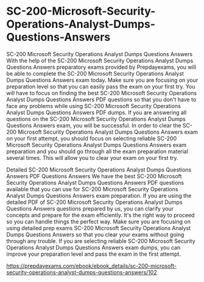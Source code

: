 # SC-200-Microsoft-Security-Operations-Analyst-Dumps-Questions-Answers

SC-200 Microsoft Security Operations Analyst Dumps Questions Answers
With the help of the SC-200 Microsoft Security Operations Analyst Dumps Questions Answers preparatory exams provided by Prepdayexams, you will be able to complete the SC-200 Microsoft Security Operations Analyst Dumps Questions Answers exam today. Make sure you are focusing on your preparation level so that you can easily pass the exam on your first try. You will have to focus on finding the best SC-200 Microsoft Security Operations Analyst Dumps Questions Answers PDF questions so that you don't have to face any problems while using SC-200 Microsoft Security Operations Analyst Dumps Questions Answers PDF dumps. If you are answering all questions on the SC-200 Microsoft Security Operations Analyst Dumps Questions Answers exam, you will be successful. In order to clear the SC-200 Microsoft Security Operations Analyst Dumps Questions Answers exam on your first attempt, you should focus on selecting reliable SC-200 Microsoft Security Operations Analyst Dumps Questions Answers exam preparation and you should go through all the exam preparation material several times. This will allow you to clear your exam on your first try.

Detailed SC-200 Microsoft Security Operations Analyst Dumps Questions Answers PDF Questions Answers
We have the best SC-200 Microsoft Security Operations Analyst Dumps Questions Answers PDF questions available that you can use for SC-200 Microsoft Security Operations Analyst Dumps Questions Answers exam preparation. If you are using the detailed PDF of SC-200 Microsoft Security Operations Analyst Dumps Questions Answers questions prepared by us, you can clarify your concepts and prepare for the exam efficiently. It's the right way to proceed so you can handle things the perfect way. Make sure you are focusing on using detailed prep exams SC-200 Microsoft Security Operations Analyst Dumps Questions Answers so that you clear your exams without going through any trouble. If you are selecting reliable SC-200 Microsoft Security Operations Analyst Dumps Questions Answers exam dumps, you can improve your preparation level and pass the exam in the first attempt.

https://prepdayexams.com/ebook/ebook_details/sc-200-microsoft-security-operations-analyst-dumps-questions-answers/102
